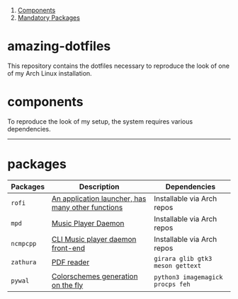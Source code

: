 1. [Components](#components)
2. [Mandatory Packages](#packages)

# amazing-dotfiles
This repository contains the dotfiles necessary to reproduce the look of one of my Arch Linux installation.

# components
To reproduce the look of my setup, the system requires various dependencies.

---

# packages
|Packages|Description|Dependencies|
|---|---|---|
|`rofi`|[An application launcher, has many other functions](https://github.com/davatorium/rofi)|Installable via Arch repos
|`mpd`|[Music Player Daemon](https://github.com/MusicPlayerDaemon/MPD)|Installable via Arch repos
|`ncmpcpp`|[CLI Music player daemon front-end](https://github.com/ncmpcpp/ncmpcpp)|Installable via Arch repos
|`zathura`|[PDF reader](https://github.com/pwmt/zathura)|`girara glib gtk3 meson gettext`
|`pywal`|[Colorschemes generation on the fly](https://github.com/dylanaraps/pywal)|`python3 imagemagick procps feh`
